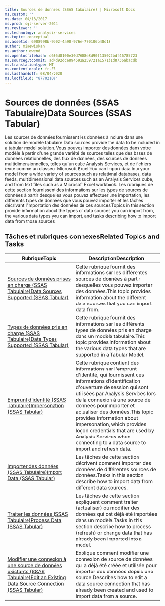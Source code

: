 ```yaml
---
title: Sources de données (SSAS tabulaire) | Microsoft Docs
ms.custom: ''
ms.date: 06/13/2017
ms.prod: sql-server-2014
ms.reviewer: ''
ms.technology: analysis-services
ms.topic: conceptual
ms.assetid: 6908998b-9302-4a90-976e-770106b48d18
author: minewiskan
ms.author: owend
ms.openlocfilehash: d686d8100e30d7608e8d90f135022bdf46785723
ms.sourcegitcommit: ad4d92dce894592a259721a1571b1d8736abacdb
ms.translationtype: MT
ms.contentlocale: fr-FR
ms.lasthandoff: 08/04/2020
ms.locfileid: "87702108"
---
```

# <a name="data-sources-ssas-tabular"></a><span data-ttu-id="c9278-102">Sources de données (SSAS Tabulaire)</span><span class="sxs-lookup"><span data-stu-id="c9278-102">Data Sources (SSAS Tabular)</span></span>
  <span data-ttu-id="c9278-103">Les sources de données fournissent les données à inclure dans une solution de modèle tabulaire.</span><span class="sxs-lookup"><span data-stu-id="c9278-103">Data sources provide the data to be included in a tabular model solution.</span></span> <span data-ttu-id="c9278-104">Vous pouvez importer des données dans votre modèle à partir d'une grande variété de sources telles que des bases de données relationnelles, des flux de données, des sources de données multidimensionnelles, telles qu'un cube Analysis Services, et de fichiers texte comme un classeur Microsoft Excel.</span><span class="sxs-lookup"><span data-stu-id="c9278-104">You can import data into your model from a wide variety of sources such as relational databases, data feeds, multidimensional data sources such as an Analysis Services cube, and from text files such as a Microsoft Excel workbook.</span></span> <span data-ttu-id="c9278-105">Les rubriques de cette section fournissent des informations sur les types de sources de données à partir desquelles vous pouvez effectuer une importation, les différents types de données que vous pouvez importer et les tâches décrivant l'importation des données de ces sources.</span><span class="sxs-lookup"><span data-stu-id="c9278-105">Topics in this section provide information about the types of data sources you can import from, the various data types you can import, and tasks describing how to import data from those sources.</span></span>  
  
## <a name="related-topics-and-tasks"></a><span data-ttu-id="c9278-106">Tâches et rubriques connexes</span><span class="sxs-lookup"><span data-stu-id="c9278-106">Related Topics and Tasks</span></span>  
  
|<span data-ttu-id="c9278-107">Rubrique</span><span class="sxs-lookup"><span data-stu-id="c9278-107">Topic</span></span>|<span data-ttu-id="c9278-108">Description</span><span class="sxs-lookup"><span data-stu-id="c9278-108">Description</span></span>|  
|-----------|-----------------|  
|[<span data-ttu-id="c9278-109">Sources de données prises en charge &#40;SSAS Tabulaire&#41;</span><span class="sxs-lookup"><span data-stu-id="c9278-109">Data Sources Supported &#40;SSAS Tabular&#41;</span></span>](tabular-models/data-sources-supported-ssas-tabular.md)|<span data-ttu-id="c9278-110">Cette rubrique fournit des informations sur les différentes sources de données à partir desquelles vous pouvez importer des données.</span><span class="sxs-lookup"><span data-stu-id="c9278-110">This topic provides information about the different data sources that you can import data from.</span></span>|  
|[<span data-ttu-id="c9278-111">Types de données pris en charge &#40;SSAS Tabulaire&#41;</span><span class="sxs-lookup"><span data-stu-id="c9278-111">Data Types Supported &#40;SSAS Tabular&#41;</span></span>](tabular-models/data-types-supported-ssas-tabular.md)|<span data-ttu-id="c9278-112">Cette rubrique fournit des informations sur les différents types de données pris en charge dans un modèle tabulaire.</span><span class="sxs-lookup"><span data-stu-id="c9278-112">This topic provides information about the various data types that are supported in a Tabular Model.</span></span>|  
|[<span data-ttu-id="c9278-113">Emprunt d’identité &#40;SSAS Tabulaire&#41;</span><span class="sxs-lookup"><span data-stu-id="c9278-113">Impersonation &#40;SSAS Tabular&#41;</span></span>](tabular-models/impersonation-ssas-tabular.md)|<span data-ttu-id="c9278-114">Cette rubrique contient des informations sur l'emprunt d'identité, qui fournissent des informations d'identification d'ouverture de session qui sont utilisées par Analysis Services lors de la connexion à une source de données pour importer et actualiser des données.</span><span class="sxs-lookup"><span data-stu-id="c9278-114">This topic provides information about impersonation, which provides logon credentials that are used by Analysis Services when connecting to a data source to import and refresh data.</span></span>|  
|[<span data-ttu-id="c9278-115">Importer des données &#40;SSAS Tabulaire&#41;</span><span class="sxs-lookup"><span data-stu-id="c9278-115">Import Data &#40;SSAS Tabular&#41;</span></span>](import-data-ssas-tabular.md)|<span data-ttu-id="c9278-116">Les tâches de cette section décrivent comment importer des données de différentes sources de données.</span><span class="sxs-lookup"><span data-stu-id="c9278-116">Tasks in this section describe how to import data from different data sources.</span></span>|  
|[<span data-ttu-id="c9278-117">Traiter les données &#40;SSAS Tabulaire&#41;</span><span class="sxs-lookup"><span data-stu-id="c9278-117">Process Data &#40;SSAS Tabular&#41;</span></span>](process-data-ssas-tabular.md)|<span data-ttu-id="c9278-118">Les tâches de cette section expliquent comment traiter (actualiser) ou modifier des données qui ont déjà été importées dans un modèle.</span><span class="sxs-lookup"><span data-stu-id="c9278-118">Tasks in this section describe how to process (refresh) or change data that has already been imported into a model.</span></span>|  
|[<span data-ttu-id="c9278-119">Modifier une connexion à une source de données existante &#40;SSAS Tabulaire&#41;</span><span class="sxs-lookup"><span data-stu-id="c9278-119">Edit an Existing Data Source Connection &#40;SSAS Tabular&#41;</span></span>](edit-an-existing-data-source-connection-ssas-tabular.md)|<span data-ttu-id="c9278-120">Explique comment modifier une connexion de source de données qui a déjà été créée et utilisée pour importer des données depuis une source.</span><span class="sxs-lookup"><span data-stu-id="c9278-120">Describes how to edit a data source connection that has already been created and used to import data from a source.</span></span>|  
  
  
